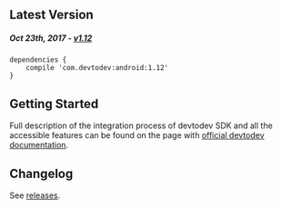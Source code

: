Latest Version 
--------------
##### _Oct 23th, 2017_ - [v1.12](https://github.com/devtodev-analytics/android-sdk/releases/latest)

```
dependencies {
    compile 'com.devtodev:android:1.12'
}
```

Getting Started
---------------
Full description of the integration process of devtodev SDK and all the accessible features can be found on the page with [official devtodev documentation](https://www.devtodev.com/help/39).

Changelog
---------
See [releases](https://github.com/devtodev-analytics/android-sdk/releases/).
